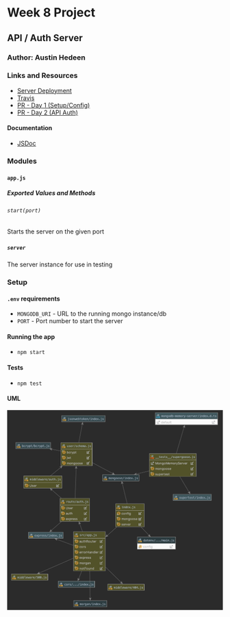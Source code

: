 # Week 8 Project

## API / Auth Server

### Author: Austin Hedeen

### Links and Resources
* [Server Deployment](https://intense-springs-89759.herokuapp.com/)
* [Travis](https://travis-ci.com/austinhedeen-401-advanced-javascript/week-8-back-end)
* [PR - Day 1 (Setup/Config)](https://github.com/austinhedeen-401-advanced-javascript/week-8-back-end/pull/1)
* [PR - Day 2 (API Auth)](https://github.com/austinhedeen-401-advanced-javascript/week-8-back-end/pull/2)

#### Documentation
* [JSDoc](https://intense-springs-89759.herokuapp.com/docs)

### Modules
#### `app.js`
##### Exported Values and Methods

###### `start(port)`
Starts the server on the given port

##### `server`
The server instance for use in testing

### Setup
#### `.env` requirements
* `MONGODB_URI` - URL to the running mongo instance/db
* `PORT` - Port number to start the server

#### Running the app
* `npm start`
  
#### Tests
* `npm test`

#### UML
![](assets/server-uml.png)
